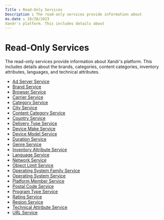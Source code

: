 ```yaml
---
Title : Read-Only Services
Description : The read-only services provide information about
ms.date : 10/28/2023
Xandr's platform. This includes details about
---
```



# Read-Only Services



The read-only services provide information about
Xandr's platform. This includes details about
the brands, categories, content categories, inventory attributes,
languages, and technical attributes. 

- <a
  href="ad-server-service.md"
  class="xref" target="_blank">Ad Server Service</a>
- <a
  href="brand-service.md"
  class="xref" target="_blank">Brand Service</a>
- <a
  href="browser-service.md"
  class="xref" target="_blank">Browser Service</a>
- <a
  href="carrier-service.md"
  class="xref" target="_blank">Carrier Service</a>
- <a
  href="category-service.md"
  class="xref" target="_blank">Category Service</a>
- <a
  href="city-service.md"
  class="xref" target="_blank">City Service</a>
- <a
  href="content-category-service.md"
  class="xref" target="_blank">Content Category Service</a>
- <a
  href="country-service.md"
  class="xref" target="_blank">Country Service</a>
- <a
  href="delivery-type-service.md"
  class="xref" target="_blank">Delivery Type Service</a>
- <a
  href="device-make-service.md"
  class="xref" target="_blank">Device Make Service</a>
- <a
  href="device-model-service.md"
  class="xref" target="_blank">Device Model Service</a>
- <a
  href="duration-service.md"
  class="xref" target="_blank">Duration Service</a>
- <a
  href="genre-service.md"
  class="xref" target="_blank">Genre Service</a>
- <a
  href="inventory-attribute-service.md"
  class="xref" target="_blank">Inventory Attribute Service</a>
- <a
  href="language-service.md"
  class="xref" target="_blank">Language Service</a>
- <a
  href="network-service.md"
  class="xref" target="_blank">Network Service</a>
- <a
  href="object-limit-service.md"
  class="xref" target="_blank">Object Limit Service</a>
- <a
  href="operating-system-family-service.md"
  class="xref" target="_blank">Operating System Family Service</a>
- <a
  href="operating-system-service.md"
  class="xref" target="_blank">Operating System Service</a>
- <a
  href="platform-member-service.md"
  class="xref" target="_blank">Platform Member Service</a>
- <a
  href="postal-code-service.md"
  class="xref" target="_blank">Postal Code Service</a>
- <a
  href="program-type-service.md"
  class="xref" target="_blank">Program Type Service</a>
- <a
  href="rating-service.md"
  class="xref" target="_blank">Rating Service</a>
- <a
  href="region-service.md"
  class="xref" target="_blank">Region Service</a>
- <a
  href="technical-attribute-service.md"
  class="xref" target="_blank">Technical Attribute Service</a>
- <a
  href="url-service.md"
  class="xref" target="_blank">URL Service</a>




